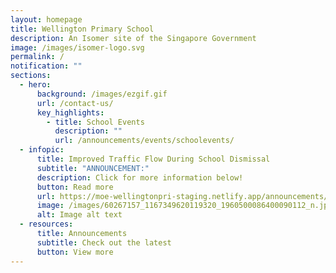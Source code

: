 ```yaml
---
layout: homepage
title: Wellington Primary School
description: An Isomer site of the Singapore Government
image: /images/isomer-logo.svg
permalink: /
notification: ""
sections:
  - hero:
      background: /images/ezgif.gif
      url: /contact-us/
      key_highlights:
        - title: School Events
          description: ""
          url: /announcements/events/schoolevents/
  - infopic:
      title: Improved Traffic Flow During School Dismissal
      subtitle: "ANNOUNCEMENT:"
      description: Click for more information below!
      button: Read more
      url: https://moe-wellingtonpri-staging.netlify.app/announcements/announcements/improved-traffic-flow-during-school-dismissal
      image: /images/60267157_1167349620119320_1960500086400090112_n.jpg
      alt: Image alt text
  - resources:
      title: Announcements
      subtitle: Check out the latest
      button: View more
---
```

